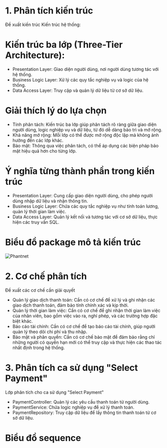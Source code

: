 # 1. Phân tích kiến trúc
Đề xuất kiến trúc
Kiến trúc hệ thống:

# Kiến trúc ba lớp (Three-Tier Architecture):
+ Presentation Layer: Giao diện người dùng, nơi người dùng tương tác với hệ thống.
+ Business Logic Layer: Xử lý các quy tắc nghiệp vụ và logic của hệ thống.
+ Data Access Layer: Truy cập và quản lý dữ liệu từ cơ sở dữ liệu.
# Giải thích lý do lựa chọn
+ Tính phân tách: Kiến trúc ba lớp giúp phân tách rõ ràng giữa giao diện người dùng, logic nghiệp vụ và dữ liệu, từ đó dễ dàng bảo trì và mở rộng.
+ Khả năng mở rộng: Mỗi lớp có thể được mở rộng độc lập mà không ảnh hưởng đến các lớp khác.
+ Bảo mật: Thông qua việc phân tách, có thể áp dụng các biện pháp bảo mật hiệu quả hơn cho từng lớp.
# Ý nghĩa từng thành phần trong kiến trúc
+ Presentation Layer: Cung cấp giao diện người dùng, cho phép người dùng nhập dữ liệu và nhận thông tin.
+ Business Logic Layer: Chứa các quy tắc nghiệp vụ như tính toán lương, quản lý thời gian làm việc.
+ Data Access Layer: Quản lý kết nối và tương tác với cơ sở dữ liệu, thực hiện các truy vấn SQL.
  
# Biểu đồ package mô tả kiến trúc

![Phantnet](https://www.planttext.com/api/plantuml/png/b5BB2i8m4BptAnRl_eBukWWLApukqiEQhYNORcIJ7aJyCWz-ahzWJ0LHW-0UPsPdCc5lbslVEXJNr5LoGBN7ag2J2LbYXquRXXIF91qu9U1dix8a01Ds93jKb4CBJ_ZGE5XZfOkmbIVdvEKtRAnciXPIKshruPZXKKnLGIP6UOtcCc-9fQv9eHGmHVOsjN_Havdzo1gZGnWe5UBUWXxC5Yt1o32JQbS3ivYdC6z8DDbWzjsosujr_8Q2CDOe1WPnj6KK_TyxsZYA1ldRD_I92tyKTm000F__0m00)


# 2. Cơ chế phân tích
Đề xuất các cơ chế cần giải quyết
+ Quản lý giao dịch thanh toán: Cần có cơ chế để xử lý và ghi nhận các giao dịch thanh toán, đảm bảo tính chính xác và kịp thời.
+ Quản lý thời gian làm việc: Cần có cơ chế để ghi nhận thời gian làm việc của nhân viên, bao gồm việc vào ra, nghỉ phép, và các trường hợp đặc biệt khác.
+ Báo cáo tài chính: Cần có cơ chế để tạo báo cáo tài chính, giúp người quản lý theo dõi chi phí và thu nhập.
+ Bảo mật và phân quyền: Cần có cơ chế bảo mật để đảm bảo rằng chỉ những người có quyền hạn mới có thể truy cập và thực hiện các thao tác nhất định trong hệ thống.

# 3. Phân tích ca sử dụng "Select Payment"
Lớp phân tích cho ca sử dụng "Select Payment"
+ PaymentController: Quản lý các yêu cầu thanh toán từ người dùng.
+ PaymentService: Chứa logic nghiệp vụ để xử lý thanh toán.
+ PaymentRepository: Truy cập dữ liệu để lấy thông tin thanh toán từ cơ sở dữ liệu.

# Biểu đồ sequence
